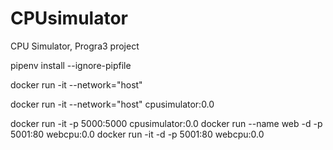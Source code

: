 # CPUsimulator
CPU Simulator, Progra3 project 

pipenv install --ignore-pipfile

docker run -it --network="host" 

docker run -it --network="host" cpusimulator:0.0

docker run -it -p 5000:5000 cpusimulator:0.0
docker run --name web -d -p 5001:80 webcpu:0.0
docker run -it -d -p 5001:80 webcpu:0.0